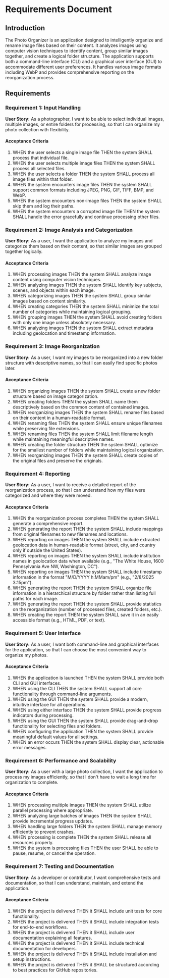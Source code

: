 # Requirements Document

## Introduction

The Photo Organizer is an application designed to intelligently organize and rename image files based on their content. It analyzes images using computer vision techniques to identify content, group similar images together, and create a logical folder structure. The application supports both a command-line interface (CLI) and a graphical user interface (GUI) to accommodate different user preferences. It handles various image formats including WebP and provides comprehensive reporting on the reorganization process.

## Requirements

### Requirement 1: Input Handling

**User Story:** As a photographer, I want to be able to select individual images, multiple images, or entire folders for processing, so that I can organize my photo collection with flexibility.

#### Acceptance Criteria

1. WHEN the user selects a single image file THEN the system SHALL process that individual file.
2. WHEN the user selects multiple image files THEN the system SHALL process all selected files.
3. WHEN the user selects a folder THEN the system SHALL process all image files within that folder.
4. WHEN the system encounters image files THEN the system SHALL support common formats including JPEG, PNG, GIF, TIFF, BMP, and WebP.
5. WHEN the system encounters non-image files THEN the system SHALL skip them and log their paths.
6. WHEN the system encounters a corrupted image file THEN the system SHALL handle the error gracefully and continue processing other files.

### Requirement 2: Image Analysis and Categorization

**User Story:** As a user, I want the application to analyze my images and categorize them based on their content, so that similar images are grouped together logically.

#### Acceptance Criteria

1. WHEN processing images THEN the system SHALL analyze image content using computer vision techniques.
2. WHEN analyzing images THEN the system SHALL identify key subjects, scenes, and objects within each image.
3. WHEN categorizing images THEN the system SHALL group similar images based on content similarity.
4. WHEN creating categories THEN the system SHALL minimize the total number of categories while maintaining logical grouping.
5. WHEN grouping images THEN the system SHALL avoid creating folders with only one image unless absolutely necessary.
6. WHEN analyzing images THEN the system SHALL extract metadata including geolocation and timestamp information.

### Requirement 3: Image Reorganization

**User Story:** As a user, I want my images to be reorganized into a new folder structure with descriptive names, so that I can easily find specific photos later.

#### Acceptance Criteria

1. WHEN organizing images THEN the system SHALL create a new folder structure based on image categorization.
2. WHEN creating folders THEN the system SHALL name them descriptively based on the common content of contained images.
3. WHEN reorganizing images THEN the system SHALL rename files based on their content in a human-readable format.
4. WHEN renaming files THEN the system SHALL ensure unique filenames while preserving file extensions.
5. WHEN renaming files THEN the system SHALL limit filename length while maintaining meaningful descriptive names.
6. WHEN creating the folder structure THEN the system SHALL optimize for the smallest number of folders while maintaining logical organization.
7. WHEN reorganizing images THEN the system SHALL create copies of the original files and preserve the originals.

### Requirement 4: Reporting

**User Story:** As a user, I want to receive a detailed report of the reorganization process, so that I can understand how my files were categorized and where they were moved.

#### Acceptance Criteria

1. WHEN the reorganization process completes THEN the system SHALL generate a comprehensive report.
2. WHEN generating the report THEN the system SHALL include mappings from original filenames to new filenames and locations.
3. WHEN reporting on images THEN the system SHALL include extracted geolocation data in human-readable format (street, city, and country only if outside the United States).
4. WHEN reporting on images THEN the system SHALL include institution names in geolocation data when available (e.g., "The White House, 1600 Pennsylvania Ave NW, Washington, DC").
5. WHEN reporting on images THEN the system SHALL include timestamp information in the format "M/D/YYYY h:MMam/pm" (e.g., "2/8/2025 3:15pm").
6. WHEN generating the report THEN the system SHALL organize file information in a hierarchical structure by folder rather than listing full paths for each image.
7. WHEN generating the report THEN the system SHALL provide statistics on the reorganization (number of processed files, created folders, etc.).
8. WHEN creating the report THEN the system SHALL save it in an easily accessible format (e.g., HTML, PDF, or text).

### Requirement 5: User Interface

**User Story:** As a user, I want both command-line and graphical interfaces for the application, so that I can choose the most convenient way to organize my photos.

#### Acceptance Criteria

1. WHEN the application is launched THEN the system SHALL provide both CLI and GUI interfaces.
2. WHEN using the CLI THEN the system SHALL support all core functionality through command-line arguments.
3. WHEN using the GUI THEN the system SHALL provide a modern, intuitive interface for all operations.
4. WHEN using either interface THEN the system SHALL provide progress indicators during processing.
5. WHEN using the GUI THEN the system SHALL provide drag-and-drop functionality for selecting files and folders.
6. WHEN configuring the application THEN the system SHALL provide meaningful default values for all settings.
7. WHEN an error occurs THEN the system SHALL display clear, actionable error messages.

### Requirement 6: Performance and Scalability

**User Story:** As a user with a large photo collection, I want the application to process my images efficiently, so that I don't have to wait a long time for organization to complete.

#### Acceptance Criteria

1. WHEN processing multiple images THEN the system SHALL utilize parallel processing where appropriate.
2. WHEN analyzing large batches of images THEN the system SHALL provide incremental progress updates.
3. WHEN handling large folders THEN the system SHALL manage memory efficiently to prevent crashes.
4. WHEN processing is complete THEN the system SHALL release all resources properly.
5. WHEN the system is processing files THEN the user SHALL be able to pause, resume, or cancel the operation.

### Requirement 7: Testing and Documentation

**User Story:** As a developer or contributor, I want comprehensive tests and documentation, so that I can understand, maintain, and extend the application.

#### Acceptance Criteria

1. WHEN the project is delivered THEN it SHALL include unit tests for core functionality.
2. WHEN the project is delivered THEN it SHALL include integration tests for end-to-end workflows.
3. WHEN the project is delivered THEN it SHALL include user documentation explaining all features.
4. WHEN the project is delivered THEN it SHALL include technical documentation for developers.
5. WHEN the project is delivered THEN it SHALL include installation and setup instructions.
6. WHEN the project is delivered THEN it SHALL be structured according to best practices for GitHub repositories.